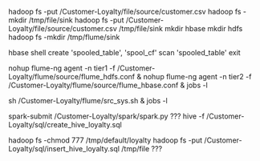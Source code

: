 hadoop fs -put /Customer-Loyalty/file/source/customer.csv
hadoop fs -mkdir /tmp/file/sink
hadoop fs -put /Customer-Loyalty/file/source/customer.csv /tmp/file/sink
mkdir hbase
mkdir hdfs
hadoop fs -mkdir /tmp/flume/sink

hbase shell
create 'spooled_table', 'spool_cf'
scan 'spooled_table'
exit

nohup flume-ng agent -n tier1 -f /Customer-Loyalty/flume/source/flume_hdfs.conf &
nohup flume-ng agent -n tier2 -f /Customer-Loyalty/flume/source/flume_hbase.conf &
jobs -l

sh /Customer-Loyalty/flume/src_sys.sh &
jobs -l

spark-submit /Customer-Loyalty/spark/spark.py
???
hive -f /Customer-Loyalty/sql/create_hive_loyalty.sql

hadoop fs -chmod 777 /tmp/default/loyalty
hadoop fs -put /Customer-Loyalty/sql/insert_hive_loyalty.sql /tmp/file
???


